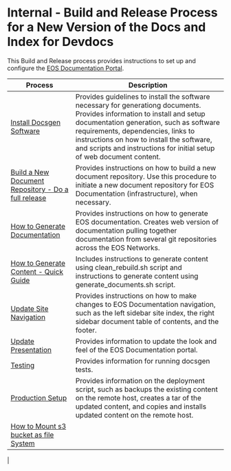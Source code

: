 # Internal - Build and Release Process for a New Version of the Docs and Index for Devdocs
This Build and Release process provides instructions to set up and configure the [EOS Documentation Portal](https://docs.eosnetwork.com).

|Process | Description |
|---|---|
|[Install Docsgen Software](./Docsgen-Install-Process.md)|Provides guidelines to install the software necessary for generationg documents. Provides information to install and setup documentation generation, such as software requirements, dependencies, links to instructions on how to install the software, and scripts and instructions for initial setup of web document content.|
|[Build a New Document Repository - Do a full release](./How-To-Do-A-Full-Release.md)|Provides instructions on how to build a new document repository. Use this procedure to initiate a new document repository for EOS Documentation (infrastructure), when necessary.|
|[How to Generate Documentation](./Document-Generation-Process.md)|Provides instructions on how to generate EOS documentation. Creates web version of documentation pulling together documentation from several git repositories across the EOS Networks.|
|[How to Generate Content - Quick Guide](./Generate-Content-Quick-Guide.md)|Includes instructions to generate content using clean_rebuild.sh script and instructions to generate content using generate_documents.sh script.|
|[Update Site Navigation](./SiteNavigation.md)|Provides instructions on how to make changes to EOS Documentation navigation, such as the left sidebar site index, the right sidebar document table of contents, and the footer.|
|[Update Presentation](./update-presentation.md)|Provides information to update the look and feel of the EOS Documentation portal.|
|[Testing](./Testing.md)|Provides information for running docsgen tests.|
|[Production Setup](./Production-Setup.md)|Provides information on the deployment script, such as backups the existing content on the remote host, creates a tar of the updated content, and copies and installs updated content on the remote host.|
|[How to Mount s3 bucket as file System](./Mounting-s3-bucket-as-filesystem.md)||
|
